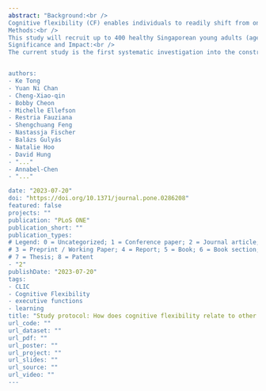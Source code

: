 ```yaml
---
abstract: "Background:<br />
Cognitive flexibility (CF) enables individuals to readily shift from one concept or mode of practice/thoughts to another in response to changes in the environment and feedback, making CF vital to optimise success in obtaining goals. However, how CF relates to other executive functions (e.g., working memory, response inhibition), mental abilities (e.g., creativity, literacy, numeracy, intelligence, structure learning), and social factors (e.g., multilingualism, tolerance of uncertainty, perceived social support, social decision-making) is less well understood. The current study aims to (1) establish the construct validity of CF in relation to other executive function skills and intelligence, and (2) elucidate specific relationships between CF, structure learning, creativity, career decision making and planning, and other life skills.<br /><br />
Methods:<br />
This study will recruit up to 400 healthy Singaporean young adults (age 18–30) to complete a wide range of cognitive tasks and social questionnaires/tasks. The richness of the task/questionnaire battery and within-participant administration enables us to use computational modelling and structural equation modelling to examine connections between the latent constructs of interest.<br /><br />
Significance and Impact:<br />
The current study is the first systematic investigation into the construct validity of CF and its interrelationship with other important cognitive skills such as learning and creativity, within an Asian context. The study will further explore the concept of CF as a non-unitary construct, a novel theoretical proposition in the field. The inclusion of a structure learning paradigm is intended to inform future development of a novel intervention paradigm to enhance CF. Finally, the results of the study will be useful for informing classroom pedagogy and the design of lifelong learning policies and curricula, as part of the wider remit of the Cambridge-NTU Centre for Lifelong Learning and Individualised Cognition (CLIC).<br /><br />


authors:
- Ke Tong
- Yuan Ni Chan
- Cheng-Xiao-qin
- Bobby Cheon
- Michelle Ellefson
- Restria Fauziana
- Shengchuang Feng
- Nastassja Fischer
- Balázs Gulyás
- Natalie Hoo
- David Hung
- "..."
- Annabel-Chen
- "..."

date: "2023-07-20"
doi: "https://doi.org/10.1371/journal.pone.0286208"
featured: false
projects: ""
publication: "PLoS ONE"
publication_short: ""
publication_types:
# Legend: 0 = Uncategorized; 1 = Conference paper; 2 = Journal article;
# 3 = Preprint / Working Paper; 4 = Report; 5 = Book; 6 = Book section;
# 7 = Thesis; 8 = Patent
- "2"
publishDate: "2023-07-20"
tags:
- CLIC
- Cognitive Flexibility
- executive functions
- learning
title: "Study protocol: How does cognitive flexibility relate to other executive functions and learning in healthy young adults?"
url_code: ""
url_dataset: ""
url_pdf: ""
url_poster: ""
url_project: ""
url_slides: ""
url_source: ""
url_video: ""
---
```


